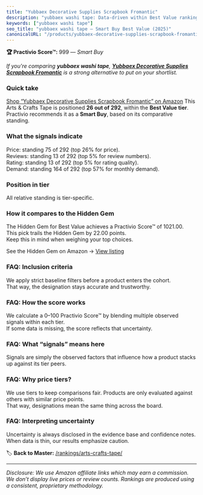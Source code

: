 ```yaml
---
title: "Yubbaex Decorative Supplies Scrapbook Fromantic"
description: "yubbaex washi tape: Data-driven within Best Value ranking using the Practivio Score™. Positioned by quality, value, demand, findability, momentum."
keywords: ["yubbaex washi tape"]
seo_title: "yubbaex washi tape — Smart Buy Best Value (2025)"
canonicalURL: "/products/yubbaex-decorative-supplies-scrapbook-fromantic-B07YHNJ7NL/"
---
```


**🏆 Practivio Score™:** 999 — _Smart Buy_


*If you're comparing **yubbaex washi tape**, **[Yubbaex Decorative Supplies Scrapbook Fromantic](https://www.amazon.com/dp/B07YHNJ7NL?tag=practivio-20)** is a strong alternative to put on your shortlist.*
### Quick take
[Shop “Yubbaex Decorative Supplies Scrapbook Fromantic” on Amazon](https://www.amazon.com/dp/B07YHNJ7NL?tag=practivio-20)
This Arts & Crafts Tape is positioned **26 out of 292**, within the **Best Value tier**.  
Practivio recommends it as a **Smart Buy**, based on its comparative standing.

### What the signals indicate
Price: standing 75 of 292 (top 26% for price).  
Reviews: standing 13 of 292 (top 5% for review numbers).  
Rating: standing 13 of 292 (top 5% for rating quality).  
Demand: standing 164 of 292 (top 57% for monthly demand).

### Position in tier
All relative standing is tier-specific.

### How it compares to the Hidden Gem
The Hidden Gem for Best Value achieves a Practivio Score™ of 1021.00.  
This pick trails the Hidden Gem by 22.00 points.  
Keep this in mind when weighing your top choices.  

See the Hidden Gem on Amazon → [View listing](https://www.amazon.com/dp/B0035LXTYU?tag=practivio-20)

### FAQ: Inclusion criteria
We apply strict baseline filters before a product enters the cohort.  
That way, the designation stays accurate and trustworthy.

### FAQ: How the score works
We calculate a 0–100 Practivio Score™ by blending multiple observed signals within each tier.  
If some data is missing, the score reflects that uncertainty.

### FAQ: What “signals” means here
Signals are simply the observed factors that influence how a product stacks up against its tier peers.

### FAQ: Why price tiers?
We use tiers to keep comparisons fair. Products are only evaluated against others with similar price points.  
That way, designations mean the same thing across the board.

### FAQ: Interpreting uncertainty
Uncertainty is always disclosed in the evidence base and confidence notes.  
When data is thin, our results emphasize caution.


🏷️ **Back to Master:** [/rankings/arts-crafts-tape/](/rankings/arts-crafts-tape/)

---
_Disclosure: We use Amazon affiliate links which may earn a commission. We don’t display live prices or review counts. Rankings are produced using a consistent, proprietary methodology._
